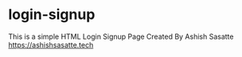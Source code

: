 # login-signup
This is a simple HTML Login Signup Page
Created By Ashish Sasatte
https://ashishsasatte.tech
